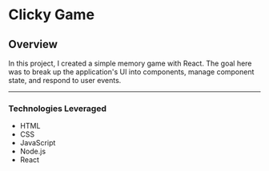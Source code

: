 # Clicky Game

## Overview

In this project, I created a simple memory game with React. The goal here was to break up the application's UI into components, manage component state, and respond to user events.

- - -

### Technologies Leveraged

* HTML
* CSS
* JavaScript
* Node.js
* React